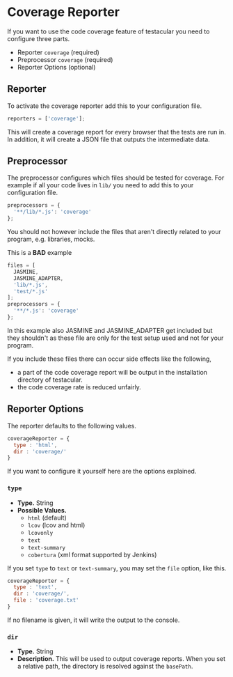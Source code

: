 # Coverage Reporter

If you want to use the code coverage feature of testacular you need to
configure three parts.

* Reporter `coverage` (required)
* Preprocessor `coverage` (required)
* Reporter Options (optional)

## Reporter
To activate the coverage reporter add this to your configuration file.
```javascript
reporters = ['coverage'];
```
This will create a coverage report for every browser that the tests are run in.
In addition, it will create a JSON file that outputs the intermediate data.

## Preprocessor
The preprocessor configures which files should be tested for coverage.
For example if all your code lives in ``lib/`` you need to add this to your
configuration file.

```javascript
preprocessors = {
  '**/lib/*.js': 'coverage'
};
```
You should not however include the files that aren't directly related to your
program, e.g. libraries, mocks.

This is a **BAD** example

```javascript
files = [
  JASMINE,
  JASMINE_ADAPTER,
  'lib/*.js',
  'test/*.js'
];
preprocessors = {
  '**/*.js': 'coverage'
};
```
In this example also JASMINE and JASMINE_ADAPTER get included but they shouldn't as
these file are only for the test setup used and not for your program.

If you include these files there can occur side effects like the following,

* a part of the code coverage report will be output in the installation directory of testacular.
* the code coverage rate is reduced unfairly.


##  Reporter Options
The reporter defaults to the following values.

```javascript
coverageReporter = {
  type : 'html',
  dir : 'coverage/'
}
```
If you want to configure it yourself here are the options explained.

### `type`
* **Type.** String
* **Possible Values.**
  * `html` (default)
  * `lcov` (lcov and html)
  * `lcovonly`
  * `text`
  * `text-summary`
  * `cobertura` (xml format supported by Jenkins)

If you set `type` to `text` or `text-summary`, you may set the `file` option, like this.
```javascript
coverageReporter = {
  type : 'text',
  dir : 'coverage/',
  file : 'coverage.txt'
}
```
If no filename is given, it will write the output to the console.

### `dir`
* **Type.** String
* **Description.** This will be used to output coverage reports. When 
  you set a relative path, the directory is resolved against the `basePath`.

